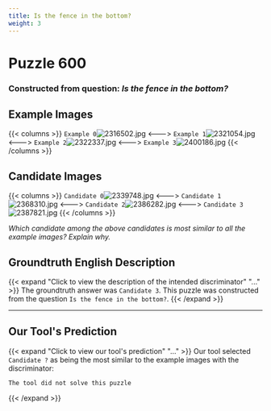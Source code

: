 ```yaml
---
title: Is the fence in the bottom?
weight: 3
---
```


# Puzzle 600
### Constructed from question: _Is the fence in the bottom?_


## Example Images
{{< columns >}}
`Example 0`![2316502.jpg](/gqa_images/2316502.jpg)
<--->
`Example 1`![2321054.jpg](/gqa_images/2321054.jpg)
<--->
`Example 2`![2322337.jpg](/gqa_images/2322337.jpg)
<--->
`Example 3`![2400186.jpg](/gqa_images/2400186.jpg)
{{< /columns >}}

## Candidate Images
{{< columns >}}
`Candidate 0`![2339748.jpg](/gqa_images/2339748.jpg)
<--->
`Candidate 1`![2368310.jpg](/gqa_images/2368310.jpg)
<--->
`Candidate 2`![2386282.jpg](/gqa_images/2386282.jpg)
<--->
`Candidate 3`![2387821.jpg](/gqa_images/2387821.jpg)
{{< /columns >}}

*Which candidate among the above candidates is most similar to all the example images? Explain why.*

## Groundtruth English Description

{{< expand "Click to view the description of the intended discriminator" "..." >}}
The groundtruth answer was `Candidate 3`. This puzzle was constructed from the question `Is the fence in the bottom?`.
{{< /expand >}}

---

## Our Tool's Prediction

{{< expand "Click to view our tool's prediction" "..." >}}
Our tool selected `Candidate ?` as being the most similar to the example images with the discriminator:
```plaintext
The tool did not solve this puzzle
```
{{< /expand >}}
